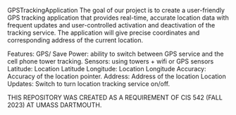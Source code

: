 GPSTrackingApplication
The goal of our project is to create a user-friendly GPS tracking application that provides real-time, accurate location data with frequent updates and user-controlled activation and deactivation of the tracking service. The application will give precise coordinates and corresponding address of the current location.


Features:
GPS/ Save Power: ability to switch between GPS service and the cell phone tower tracking. 
Sensors: using towers + wifi or GPS sensors
Latitude: Location Latitude
Longitude: Location Longitude
Accuracy: Accuracy of the location pointer.
Address: Address of the location
Location Updates:  Switch to turn location tracking service on/off. 

THIS REPOSITORY WAS CREATED AS A REQUIREMENT OF CIS 542 (FALL 2023) AT UMASS DARTMOUTH.
